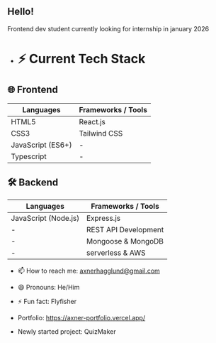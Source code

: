 ## Hello!
Frontend dev student currently looking for internship in january 2026
- # ⚡ Current Tech Stack

## 🌐 Frontend
| Languages | Frameworks / Tools |
|-----------|---------------------|
| HTML5     | React.js            |
| CSS3      | Tailwind CSS        |
| JavaScript (ES6+) | - |
| Typescript         | -  |


## 🛠 Backend
| Languages | Frameworks / Tools |
|-----------|---------------------|
| JavaScript (Node.js) | Express.js |
| -         | REST API Development |
| -         | Mongoose & MongoDB   |
| -         | serverless & AWS   |



  
- 📫 How to reach me: axnerhagglund@gmail.com
- 😄 Pronouns: He/Him
- ⚡ Fun fact: Flyfisher
- Portfolio: https://axner-portfolio.vercel.app/

- Newly started project: QuizMaker

